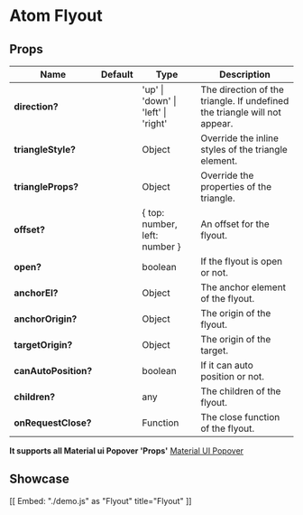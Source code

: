 # Atom Flyout

## Props

| Name | Default | Type | Description |
|------|---------|------|-------------|
| **direction?** | | 'up' &#124; 'down' &#124; 'left' &#124; 'right' | The direction of the triangle. If undefined the triangle will not appear. |
| **triangleStyle?** | | Object | Override the inline styles of the triangle element. |
| **triangleProps?** | | Object | Override the properties of the triangle. |
| **offset?** | | &#123; top: number, left: number &#125; | An offset for the flyout. |
| **open?** | | boolean | If the flyout is open or not. |
| **anchorEl?** | | Object | The anchor element of the flyout. |
| **anchorOrigin?** | | Object | The origin of the flyout. |
| **targetOrigin?** | | Object | The origin of the target. |
| **canAutoPosition?** | | boolean | If it can auto position or not. |
| **children?** | | any | The children of the flyout. |
| **onRequestClose?** | | Function | The close function of the flyout. |

**It supports all Material ui Popover 'Props'** [Material UI Popover](http://www.material-ui.com/#/components/popover)

## Showcase

[[ Embed: "./demo.js" as "Flyout" title="Flyout" ]]
